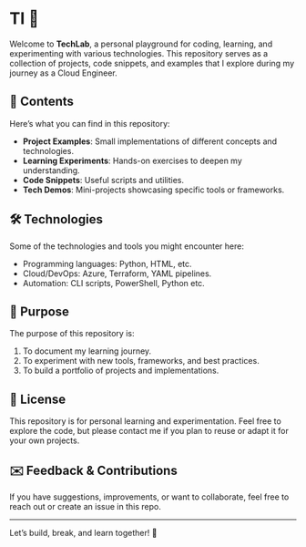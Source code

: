 # TI 🚀

Welcome to **TechLab**, a personal playground for coding, learning, and experimenting with various technologies. This repository serves as a collection of projects, code snippets, and examples that I explore during my journey as a Cloud Engineer.

## 📂 Contents
Here’s what you can find in this repository:
- **Project Examples**: Small implementations of different concepts and technologies.
- **Learning Experiments**: Hands-on exercises to deepen my understanding.
- **Code Snippets**: Useful scripts and utilities.
- **Tech Demos**: Mini-projects showcasing specific tools or frameworks.

## 🛠 Technologies
Some of the technologies and tools you might encounter here:
- Programming languages: Python, HTML, etc.
- Cloud/DevOps: Azure, Terraform, YAML pipelines.
- Automation: CLI scripts, PowerShell, Python etc.

## 🎯 Purpose
The purpose of this repository is:
1. To document my learning journey.
2. To experiment with new tools, frameworks, and best practices.
3. To build a portfolio of projects and implementations.

## 📜 License
This repository is for personal learning and experimentation. Feel free to explore the code, but please contact me if you plan to reuse or adapt it for your own projects.

## ✉️ Feedback & Contributions
If you have suggestions, improvements, or want to collaborate, feel free to reach out or create an issue in this repo.

---

Let’s build, break, and learn together! 🎉
